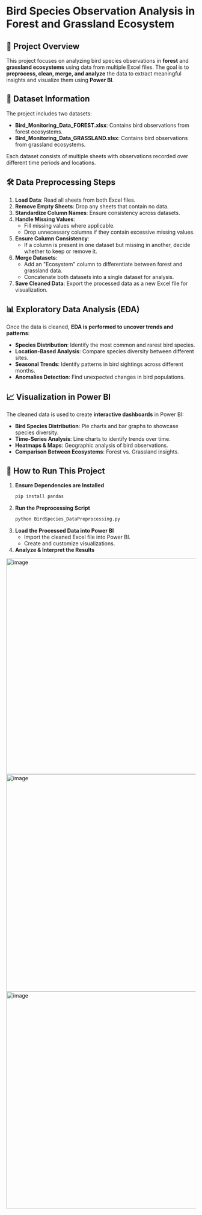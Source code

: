 # Bird Species Observation Analysis in Forest and Grassland Ecosystem

## 📌 Project Overview
This project focuses on analyzing bird species observations in **forest** and **grassland ecosystems** using data from multiple Excel files. The goal is to **preprocess, clean, merge, and analyze** the data to extract meaningful insights and visualize them using **Power BI**.

## 📂 Dataset Information
The project includes two datasets:
- **Bird_Monitoring_Data_FOREST.xlsx**: Contains bird observations from forest ecosystems.
- **Bird_Monitoring_Data_GRASSLAND.xlsx**: Contains bird observations from grassland ecosystems.

Each dataset consists of multiple sheets with observations recorded over different time periods and locations.

## 🛠️ Data Preprocessing Steps
1. **Load Data**: Read all sheets from both Excel files.
2. **Remove Empty Sheets**: Drop any sheets that contain no data.
3. **Standardize Column Names**: Ensure consistency across datasets.
4. **Handle Missing Values**:
   - Fill missing values where applicable.
   - Drop unnecessary columns if they contain excessive missing values.
5. **Ensure Column Consistency**:
   - If a column is present in one dataset but missing in another, decide whether to keep or remove it.
6. **Merge Datasets**:
   - Add an "Ecosystem" column to differentiate between forest and grassland data.
   - Concatenate both datasets into a single dataset for analysis.
7. **Save Cleaned Data**: Export the processed data as a new Excel file for visualization.

## 📊 Exploratory Data Analysis (EDA)
Once the data is cleaned, **EDA is performed to uncover trends and patterns**:
- **Species Distribution**: Identify the most common and rarest bird species.
- **Location-Based Analysis**: Compare species diversity between different sites.
- **Seasonal Trends**: Identify patterns in bird sightings across different months.
- **Anomalies Detection**: Find unexpected changes in bird populations.

## 📈 Visualization in Power BI
The cleaned data is used to create **interactive dashboards** in Power BI:
- **Bird Species Distribution**: Pie charts and bar graphs to showcase species diversity.
- **Time-Series Analysis**: Line charts to identify trends over time.
- **Heatmaps & Maps**: Geographic analysis of bird observations.
- **Comparison Between Ecosystems**: Forest vs. Grassland insights.

## 🚀 How to Run This Project
1. **Ensure Dependencies are Installed**
   ```sh
   pip install pandas
   ```
2. **Run the Preprocessing Script**
   ```sh
   python BirdSpecies_DataPreprocessing.py
   ```
3. **Load the Processed Data into Power BI**
   - Import the cleaned Excel file into Power BI.
   - Create and customize visualizations.
4. **Analyze & Interpret the Results**
<img width="572" alt="image" src="https://github.com/user-attachments/assets/c2c43c05-84ee-4147-9719-df5db73fd022" />
<img width="576" alt="image" src="https://github.com/user-attachments/assets/e9b92242-fe1c-4e7f-bed4-2c43ace7b8dd" />
<img width="575" alt="image" src="https://github.com/user-attachments/assets/434f1059-0ab9-4f9d-a3f8-5c86bd8e4151" />







